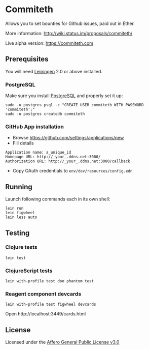 # Commiteth

Allows you to set bounties for Github issues, paid out in Ether.

More information:
http://wiki.status.im/proposals/commiteth/

Live alpha version:
https://commiteth.com


## Prerequisites

You will need [Leiningen](https://github.com/technomancy/leiningen) 2.0 or above installed.

### PostgreSQL

Make sure you install [PostgreSQL](https://www.postgresql.org/) and properly set it up:

```
sudo -u postgres psql -c "CREATE USER commiteth WITH PASSWORD 'commiteth';"
sudo -u postgres createdb commiteth
```

### GitHub App installation

* Browse https://github.com/settings/applications/new
* Fill details

```
Application name: a_unique_id
Homepage URL: http://_your_.ddns.net:3000/
Authorization URL: http://_your_.ddns.net:3000/callback
```


* Copy OAuth credentials to `env/dev/resources/config.edn`

## Running

Launch following commands each in its own shell:

```
lein run
lein figwheel
lein less auto

```

## Testing

### Clojure tests

```
lein test
```

### ClojureScript tests

```
lein with-profile test doo phantom test
```

### Reagent component devcards

```
lein with-profile test figwheel devcards
```

Open http://localhost:3449/cards.html


## License

Licensed under the [Affero General Public License v3.0](https://github.com/status-im/commiteth/blob/master/LICENSE.md)
